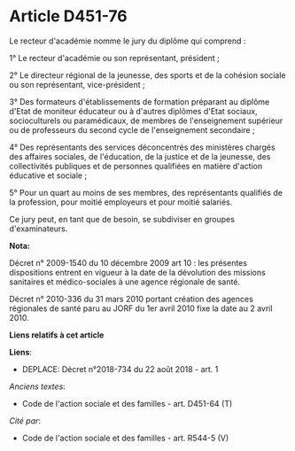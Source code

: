 # Article D451-76

Le recteur d'académie nomme le jury du diplôme qui comprend : 

1° Le recteur d'académie ou son représentant, président ; 

2° Le      directeur régional de la jeunesse, des sports et de la cohésion sociale  ou son représentant, vice-président ; 

3° Des formateurs d'établissements de formation préparant au diplôme d'Etat de moniteur éducateur ou à d'autres diplômes
d'Etat sociaux, socioculturels ou paramédicaux, de membres de l'enseignement supérieur ou de professeurs du second cycle de
l'enseignement secondaire ; 

4° Des représentants des services déconcentrés des ministères chargés des affaires sociales, de l'éducation, de la justice et
de la jeunesse, des collectivités publiques et de personnes qualifiées en matière d'action éducative et sociale ; 

5° Pour un quart au moins de ses membres, des représentants qualifiés de la profession, pour moitié employeurs et pour moitié
salariés. 

Ce jury peut, en tant que de besoin, se subdiviser en groupes d'examinateurs.

**Nota:**

Décret n° 2009-1540 du 10 décembre 2009 art 10 : les présentes dispositions entrent en vigueur à la date de la dévolution des
missions sanitaires et médico-sociales à une agence régionale de santé.

Décret n° 2010-336 du 31 mars 2010 portant création des agences régionales de santé paru au JORF du 1er avril 2010 fixe la
date au 2   avril 2010.

**Liens relatifs à cet article**

**Liens**:

  - DEPLACE: Décret n°2018-734 du 22 août 2018 - art. 1

_Anciens textes_:

  - Code de l'action sociale et des familles - art. D451-64 (T)

_Cité par_:

  - Code de l'action sociale et des familles - art. R544-5 (V)
